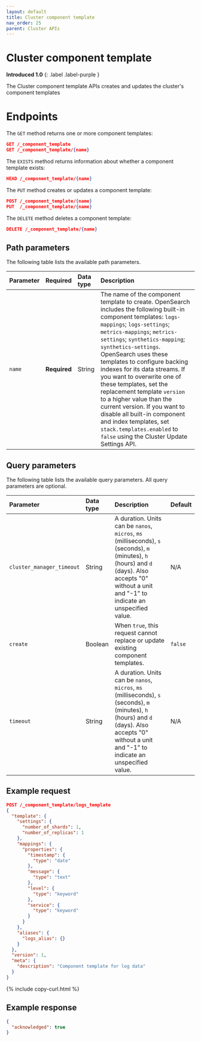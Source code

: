 ```yaml
---
layout: default
title: Cluster component template
nav_order: 25
parent: Cluster APIs
---
```


# Cluster component template
**Introduced 1.0**
{: .label .label-purple }

The Cluster component template APIs creates and updates the cluster's component templates

# Endpoints

The `GET` method returns one or more component templates:

<!-- spec_insert_start
api: cluster.get_component_template
component: endpoints
omit_header: true
-->
```json
GET /_component_template
GET /_component_template/{name}
```
<!-- spec_insert_end -->

The `EXISTS` method returns information about whether a component template exists:

<!-- spec_insert_start
api: cluster.exists_component_template
component: endpoints
omit_header: true
-->
```json
HEAD /_component_template/{name}
```
<!-- spec_insert_end -->

The `PUT` method creates or updates a component template:

<!-- spec_insert_start
api: cluster.put_component_template
component: endpoints
omit_header: true
-->
```json
POST /_component_template/{name}
PUT  /_component_template/{name}
```
<!-- spec_insert_end -->

The `DELETE` method deletes a component template:

<!-- spec_insert_start
api: cluster.delete_component_template
component: endpoints
omit_header: true
-->
```json
DELETE /_component_template/{name}
```
<!-- spec_insert_end -->

<!-- spec_insert_start
api: cluster.put_component_template
component: path_parameters
-->
## Path parameters

The following table lists the available path parameters.

| Parameter | Required | Data type | Description |
| :--- | :--- | :--- | :--- |
| `name` | **Required** | String | The name of the component template to create. OpenSearch includes the following built-in component templates: `logs-mappings`; `logs-settings`; `metrics-mappings`; `metrics-settings`; `synthetics-mapping`; `synthetics-settings`. OpenSearch uses these templates to configure backing indexes for its data streams. If you want to overwrite one of these templates, set the replacement template `version` to a higher value than the current version. If you want to disable all built-in component and index templates, set `stack.templates.enabled` to `false` using the Cluster Update Settings API. |

<!-- spec_insert_end -->

<!-- spec_insert_start
api: cluster.put_component_template
columns: Parameter, Data type, Description, Default
include_deprecated: false
component: query_parameters
-->
## Query parameters

The following table lists the available query parameters. All query parameters are optional.

| Parameter | Data type | Description | Default |
| :--- | :--- | :--- | :--- |
| `cluster_manager_timeout` | String | A duration. Units can be `nanos`, `micros`, `ms` (milliseconds), `s` (seconds), `m` (minutes), `h` (hours) and `d` (days). Also accepts "0" without a unit and "-1" to indicate an unspecified value. | N/A |
| `create` | Boolean | When `true`, this request cannot replace or update existing component templates. | `false` |
| `timeout` | String | A duration. Units can be `nanos`, `micros`, `ms` (milliseconds), `s` (seconds), `m` (minutes), `h` (hours) and `d` (days). Also accepts "0" without a unit and "-1" to indicate an unspecified value. | N/A |

<!-- spec_insert_end -->

## Example request

```json
POST /_component_template/logs_template
{
  "template": {
    "settings": {
      "number_of_shards": 1,
      "number_of_replicas": 1
    },
    "mappings": {
      "properties": {
        "timestamp": {
          "type": "date"
        },
        "message": {
          "type": "text"
        },
        "level": {
          "type": "keyword"
        },
        "service": {
          "type": "keyword"
        }
      }
    },
    "aliases": {
      "logs_alias": {}
    }
  },
  "version": 1,
  "meta": {
    "description": "Component template for log data"
  }
}
```
{% include copy-curl.html %}

## Example response 

```json
{
  "acknowledged": true
}
```
